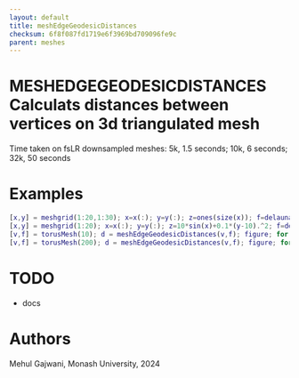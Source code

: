 ```yaml
---
layout: default
title: meshEdgeGeodesicDistances
checksum: 6f8f087fd1719e6f3969bd709096fe9c
parent: meshes
---
```



 
# MESHEDGEGEODESICDISTANCES Calculats distances between vertices on 3d triangulated mesh

Time taken on fsLR downsampled meshes: 5k, 1.5 seconds; 10k, 6 seconds; 32k, 50 seconds

 
# Examples
```matlab
[x,y] = meshgrid(1:20,1:30); x=x(:); y=y(:); z=ones(size(x)); f=delaunay(x,y); v=[x,y,z]; d = meshEdgeGeodesicDistances(v,f); figure; for ii = 1:21:400; nexttile; patch('Vertices', v, 'Faces', f, 'FaceColor', 'interp', 'FaceVertexCData', d(:,ii), 'EdgeColor', 'k'); hold on; scatter3(v(ii,1), v(ii,2), v(ii,3), 50, 'red', 'filled'); axis square equal tight off; view(3); colorbar; end;
[x,y] = meshgrid(1:20); x=x(:); y=y(:); z=10*sin(x)+0.1*(y-10).^2; f=delaunay(x,y); v=[x,y,z]; d = meshEdgeGeodesicDistances(v,f); figure; for ii = 1:40:400; nexttile; patch('Vertices', v, 'Faces', f, 'FaceColor', 'interp', 'FaceVertexCData', d(:,ii), 'EdgeColor', 'k'); hold on; scatter3(v(ii,1), v(ii,2), v(ii,3), 50, 'red', 'filled'); axis square equal tight off; view(3); colorbar; end;
[v,f] = torusMesh(10); d = meshEdgeGeodesicDistances(v,f); figure; for ii = 1:8:90; nexttile; patch('Vertices', v, 'Faces', f, 'FaceColor', 'interp', 'FaceVertexCData', d(:,ii), 'EdgeColor', 'k'); hold on; scatter3(v(ii,1), v(ii,2), v(ii,3), 50, 'red', 'filled'); axis square equal tight off; view(3); colorbar; end;
[v,f] = torusMesh(200); d = meshEdgeGeodesicDistances(v,f); figure; for ii = 1:900:9900; nexttile; patch('Vertices', v, 'Faces', f, 'FaceColor', 'interp', 'FaceVertexCData', d(:,ii), 'EdgeColor', 'none'); hold on; scatter3(v(ii,1), v(ii,2), v(ii,3), 50, 'red', 'filled'); axis square equal tight off; view(3); colorbar; end;
```
 
# TODO
-  docs 
 
# Authors

Mehul Gajwani, Monash University, 2024

